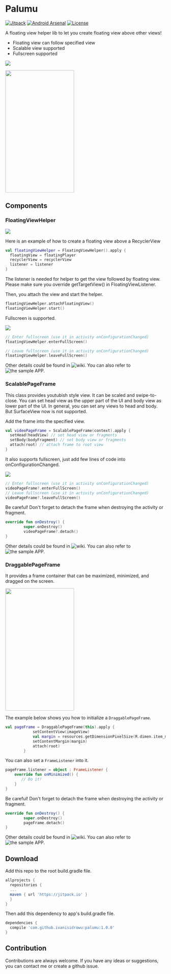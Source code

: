 # Palumu

[![Jitpack](https://jitpack.io/v/ivanisidrowu/palumu.svg)](https://jitpack.io/#ivanisidrowu/palumu)
[![Android Arsenal](https://img.shields.io/badge/Android%20Arsenal-Palulmu-blue.svg?style=flat)](https://android-arsenal.com/details/1/6898)
[![License](https://img.shields.io/badge/License-Apache%202.0-blue.svg)](https://opensource.org/licenses/Apache-2.0)

A floating view helper lib to let you create floating view above other views!

* Floating view can follow specified view
* Scalable view supported
* Fullscreen supported

![](https://github.com/ivanisidrowu/palumu/blob/master/demo/palumu-demo.gif)

<img src="https://github.com/ivanisidrowu/palumu/blob/master/demo/draggable-demo.gif" width="216" height="384">

## Components
### FloatingViewHelper

![](https://github.com/ivanisidrowu/palumu/blob/master/demo/palumu-floating.gif)

Here is an example of how to create a floating view above a RecyclerView
```kotlin
val floatingViewHelper = FloatingViewHelper().apply {
  floatingView = floatingPlayer
  recyclerView = recyclerView
  listener = listener
}
```
The listener is needed for helper to get the view followed by floating view.
Please make sure you override getTargetView() in FloatingViewListener.

Then, you attach the view and start the helper.
```kotlin
floatingViewHelper.attachFloatingView()
floatingViewHelper.start()
```

Fullscreen is supported.

![](https://github.com/ivanisidrowu/palumu/blob/master/demo/palumu-list-fullscreen.gif)

```kotlin
// Enter fullscreen (use it in activity onConfigurationChanged)
floatingViewHelper.enterFullScreen()

// Leave fullscreen (use it in activity onConfigurationChanged)
floatingViewHelper.leaveFullScreen()
```
Other details could be found in ![wiki](https://github.com/ivanisidrowu/palumu/wiki). You can also refer to ![the sample APP](https://github.com/ivanisidrowu/palumu/tree/master/app/src/main).

### ScalablePageFrame

This class provides youtubish style view. It can be scaled and swipe-to-close. You can set head view as the upper part of the UI and body view as lower part of the UI. In general, you can set any views to head and body. But SurfaceView now is not supported.

Add the frame into the specified view.
```kotlin
val videoPageFrame = ScalablePageFrame(context).apply {
  setHead(headView) // set head view or fragments
  setBody(bodyFragment) // set body view or fragments
  attach(root) // attach frame to root view
}
```
It also supports fullscreen, just add few lines of code into onConfigurationChanged.

![](https://github.com/ivanisidrowu/palumu/blob/master/demo/palumu-page-fullscreen.gif)

```kotlin
// Enter fullscreen (use it in activity onConfigurationChanged)
videoPageFrame?.enterFullScreen()
// Leave fullscreen (use it in activity onConfigurationChanged)
videoPageFrame?.leaveFullScreen()
```

Be careful! Don't forget to detach the frame when destroying the activity or fragment.
```kotlin
override fun onDestroy() {
        super.onDestroy()
        videoPageFrame?.detach()
}
```

Other details could be found in ![wiki](https://github.com/ivanisidrowu/palumu/wiki). You can also refer to ![the sample APP](https://github.com/ivanisidrowu/palumu/tree/master/app/src/main).

### DraggablePageFrame

It provides a frame container that can be maximized, minimized, and dragged on the screen.

<img src="https://github.com/ivanisidrowu/palumu/blob/master/demo/draggable-demo.gif" width="216" height="384">

The example below shows you how to initialize a `DraggablePageFrame`.

```kotlin
val pageFrame = DraggablePageFrame(this).apply {
            setContentView(imageView)
            val margin = resources.getDimensionPixelSize(R.dimen.item_margin)
            setContentMargin(margin)
            attach(root)
        }
```

You can also set a `FrameListener` into it.
```kotlin
pageFrame.listener = object : FrameListener {
    override fun onMinimized() {
       // Do it!
    }
}
```

Be careful! Don't forget to detach the frame when destroying the activity or fragment.
```kotlin
override fun onDestroy() {
        super.onDestroy()
        pageFrame.detach()
}
```

Other details could be found in ![wiki](https://github.com/ivanisidrowu/palumu/wiki). You can also refer to ![the sample APP](https://github.com/ivanisidrowu/palumu/tree/master/app/src/main).

## Download
Add this repo to the root build.gradle file.
```gradle
allprojects {
  repositories {
  ...
  maven { url 'https://jitpack.io' }
  }
}
```
Then add this dependency to app's build.gradle file.
```gradle
dependencies {
  compile 'com.github.ivanisidrowu:palumu:1.0.0'
}
```
## Contribution
Contributions are always welcome. If you have any ideas or suggestions, you can contact me or create a github issue.

